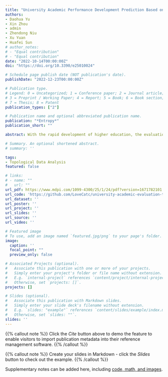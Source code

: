 ```yaml
---
title: "University Academic Performance Development Prediction Based on TDA"
authors:
- Daohua Yu
- Xin Zhou
- admin
- Zhendong Niu
- Xu Yuan
- Huafei Sun
# author_notes:
# - "Equal contribution"
# - "Equal contribution"
date: "2022-10-14T00:00:00Z"
doi: "https://doi.org/10.3390/e25010024"

# Schedule page publish date (NOT publication's date).
publishDate: "2022-12-23T00:00:00Z"

# Publication type.
# Legend: 0 = Uncategorized; 1 = Conference paper; 2 = Journal article;
# 3 = Preprint / Working Paper; 4 = Report; 5 = Book; 6 = Book section;
# 7 = Thesis; 8 = Patent
publication_types: ["2"]

# Publication name and optional abbreviated publication name.
publication: "*Entropy*"
publication_short: ""

abstract: With the rapid development of higher education, the evaluation of the academic growth potential of universities has received extensive attention from scholars and educational administrators. Although the number of papers on university academic evaluation is increasing, few scholars have conducted research on the changing trend of university academic performance. Because traditional statistical methods and deep learning techniques have proven to be incapable of handling short time series data well, this paper proposes to adopt topological data analysis (TDA) to extract specified features from short time series data and then construct the model for the prediction of trend of university academic performance. The performance of the proposed method is evaluated by experiments on a real-world university academic performance dataset. By comparing the prediction results given by the Markov chain as well as SVM on the original data and TDA statistics, respectively, we demonstrate that the data generated by TDA methods can help construct very discriminative models and have a great advantage over the traditional models. In addition, this paper gives the prediction results as a reference, which provides a new perspective for the development evaluation of the academic performance of colleges and universities.

# Summary. An optional shortened abstract.
# summary: ''

tags:
- Topological Data Analysis
featured: false

# links:
# - name: ""
#   url: ""
url_pdf: https://www.mdpi.com/1099-4300/25/1/24/pdf?version=1671782101
url_code: 'https://github.com/LoveCatc/university-academic-evaluation-tda-codes'
url_dataset: ''
url_poster: ''
url_project: ''
url_slides: ''
url_source: ''
url_video: ''

# Featured image
# To use, add an image named `featured.jpg/png` to your page's folder. 
image:
  caption: ''
  focal_point: ""
  preview_only: false

# Associated Projects (optional).
#   Associate this publication with one or more of your projects.
#   Simply enter your project's folder or file name without extension.
#   E.g. `internal-project` references `content/project/internal-project/index.md`.
#   Otherwise, set `projects: []`.
projects: []

# Slides (optional).
#   Associate this publication with Markdown slides.
#   Simply enter your slide deck's filename without extension.
#   E.g. `slides: "example"` references `content/slides/example/index.md`.
#   Otherwise, set `slides: ""`.
slides: ''
---
```


{{% callout note %}}
Click the *Cite* button above to demo the feature to enable visitors to import publication metadata into their reference management software.
{{% /callout %}}

{{% callout note %}}
Create your slides in Markdown - click the *Slides* button to check out the example.
{{% /callout %}}

Supplementary notes can be added here, including [code, math, and images](https://wowchemy.com/docs/writing-markdown-latex/).

